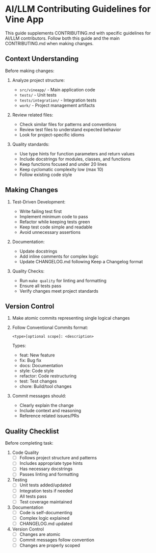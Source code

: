 # AI/LLM Contributing Guidelines for Vine App

This guide supplements CONTRIBUTING.md with specific guidelines for AI/LLM contributors.
Follow both this guide and the main CONTRIBUTING.md when making changes.

## Context Understanding

Before making changes:

1. Analyze project structure:
   - `src/vineapp/` - Main application code
   - `tests/` - Unit tests
   - `tests/integration/` - Integration tests
   - `work/` - Project management artifacts

2. Review related files:
   - Check similar files for patterns and conventions
   - Review test files to understand expected behavior
   - Look for project-specific idioms

3. Quality standards:
   - Use type hints for function parameters and return values
   - Include docstrings for modules, classes, and functions
   - Keep functions focused and under 20 lines
   - Keep cyclomatic complexity low (max 10)
   - Follow existing code style

## Making Changes

1. Test-Driven Development:
   - Write failing test first
   - Implement minimum code to pass
   - Refactor while keeping tests green
   - Keep test code simple and readable
   - Avoid unnecessary assertions

2. Documentation:
   - Update docstrings
   - Add inline comments for complex logic
   - Update CHANGELOG.md following Keep a Changelog format

3. Quality Checks:
   - Run `make quality` for linting and formatting
   - Ensure all tests pass
   - Verify changes meet project standards

## Version Control

1. Make atomic commits representing single logical changes

2. Follow Conventional Commits format:
   ```
   <type>[optional scope]: <description>
   ```
   Types:
   - feat: New feature
   - fix: Bug fix
   - docs: Documentation
   - style: Code style
   - refactor: Code restructuring
   - test: Test changes
   - chore: Build/tool changes

3. Commit messages should:
   - Clearly explain the change
   - Include context and reasoning
   - Reference related issues/PRs

## Quality Checklist

Before completing task:

1. Code Quality
   - [ ] Follows project structure and patterns
   - [ ] Includes appropriate type hints
   - [ ] Has necessary docstrings
   - [ ] Passes linting and formatting

2. Testing
   - [ ] Unit tests added/updated
   - [ ] Integration tests if needed
   - [ ] All tests pass
   - [ ] Test coverage maintained

3. Documentation
   - [ ] Code is self-documenting
   - [ ] Complex logic explained
   - [ ] CHANGELOG.md updated

4. Version Control
   - [ ] Changes are atomic
   - [ ] Commit messages follow convention
   - [ ] Changes are properly scoped
